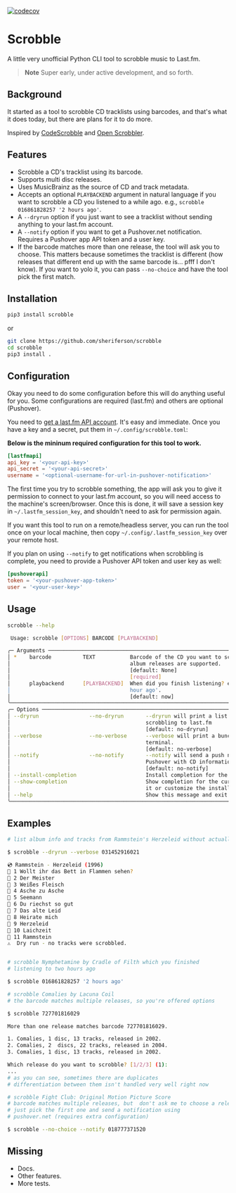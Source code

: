 [![codecov](https://codecov.io/gh/sheriferson/scrobble/branch/main/graph/badge.svg?token=F5H7FXXB58)](https://codecov.io/gh/sheriferson/scrobble)

# Scrobble

A little very unofficial Python CLI tool to scrobble music to Last.fm.

> **Note**
> Super early, under active development, and so forth.


## Background

It started as a tool to scrobble CD tracklists using barcodes, and that's what it does today, but there are plans for it to do more.

Inspired by [CodeScrobble][] and [Open Scrobbler][].

[CodeScrobble]: https://codescrobble.com "CodeScrobble tool for scanning CD or record barcodes and scrobbling the tracklist."
[Open Scrobbler]: https://openscrobbler.com "Open Scrobbler tool for scrobbling albums or custom tracks."

## Features

- Scrobble a CD's tracklist using its barcode.
- Supports multi disc releases.
- Uses MusicBrainz as the source of CD and track metadata.
- Accepts an optional `PLAYBACKEND` argument in natural language if you want to scrobble a CD you listened to a while ago. e.g., `scrobble 016861828257 '2 hours ago'`.
- A `--dryrun` option if you just want to see a tracklist without sending anything to your last.fm account.
- A `--notify` option if you want to get a Pushover.net notification. Requires a Pushover app API token and a user key.
- If the barcode matches more than one release, the tool will ask you to choose. This matters because sometimes the tracklist is different (how releases that different end up with the same barcode is... pfff I don't know). If you want to yolo it, you can pass `--no-choice` and have the tool pick the first match.

## Installation

```sh
pip3 install scrobble
```

or

```sh
git clone https://github.com/sheriferson/scrobble
cd scrobble
pip3 install .
```

## Configuration

Okay you need to do some configuration before this will do anything useful for you. Some configurations are required (last.fm) and others are optional (Pushover).

You need to [get a last.fm API account][lastfmapi]. It's easy and immediate. Once you have a key and a secret, put them in `~/.config/scrobble.toml`:

[lastfmapi]: https://www.last.fm/api/account/create "Create a last.fm API account."

**Below is the mininum required configuration for this tool to work.**
```toml
[lastfmapi]
api_key = '<your-api-key>'
api_secret = '<your-api-secret>'
username = '<optional-username-for-url-in-pushover-notification>'
```

The first time you try to scrobble something, the app will ask you to give it permission to connect to your last.fm account, so you will need access to the machine's screen/browser. Once this is done, it will save a session key in `~/.lastfm_session_key`, and shouldn't need to ask for permission again.

If you want this tool to run on a remote/headless server, you can run the tool once on your local machine, then copy `~/.config/.lastfm_session_key` over your remote host.

If you plan on using `--notify` to get notifications when scrobbling is complete, you need to provide a Pushover API token and user key as well:


```toml
[pushoverapi]
token = '<your-pushover-app-token>'
user = '<your-user-key>'
```

## Usage

```sh
scrobble --help
```

```sh
 Usage: scrobble [OPTIONS] BARCODE [PLAYBACKEND]

╭─ Arguments ──────────────────────────────────────────────────────────────────────────────╮
│ *    barcode          TEXT           Barcode of the CD you want to scrobble. Double      │
│                                      album releases are supported.                       │
│                                      [default: None]                                     │
│                                      [required]                                          │
│      playbackend      [PLAYBACKEND]  When did you finish listening? e.g., 'now' or '1    │
│                                      hour ago'.                                          │
│                                      [default: now]                                      │
╰──────────────────────────────────────────────────────────────────────────────────────────╯
╭─ Options ────────────────────────────────────────────────────────────────────────────────╮
│ --dryrun                --no-dryrun       --dryrun will print a list of tracks without   │
│                                           scrobbling to last.fm                          │
│                                           [default: no-dryrun]                           │
│ --verbose               --no-verbose      --verbose will print a bunch of stuff to your  │
│                                           terminal.                                      │
│                                           [default: no-verbose]                          │
│ --notify                --no-notify       --notify will send a push notification via     │
│                                           Pushover with CD information.                  │
│                                           [default: no-notify]                           │
│ --install-completion                      Install completion for the current shell.      │
│ --show-completion                         Show completion for the current shell, to copy │
│                                           it or customize the installation.              │
│ --help                                    Show this message and exit.                    │
╰──────────────────────────────────────────────────────────────────────────────────────────╯

```

## Examples

```sh
# list album info and tracks from Rammstein's Herzeleid without actually scrobbling

$ scrobble --dryrun --verbose 031452916021

💿 Rammstein - Herzeleid (1996)
🎵 1 Wollt ihr das Bett in Flammen sehen?
🎵 2 Der Meister
🎵 3 Weißes Fleisch
🎵 4 Asche zu Asche
🎵 5 Seemann
🎵 6 Du riechst so gut
🎵 7 Das alte Leid
🎵 8 Heirate mich
🎵 9 Herzeleid
🎵 10 Laichzeit
🎵 11 Rammstein
⚠️  Dry run - no tracks were scrobbled.


# scrobble Nymphetamine by Cradle of Filth which you finished
# listening to two hours ago

$ scrobble 016861828257 '2 hours ago'

# scrobble Comalies by Lacuna Coil
# the barcode matches multiple releases, so you're offered options

$ scrobble 727701816029

More than one release matches barcode 727701816029.

1. Comalies, 1 disc, 13 tracks, released in 2002.
2. Comalies, 2  discs, 22 tracks, released in 2004.
3. Comalies, 1 disc, 13 tracks, released in 2002.

Which release do you want to scrobble? [1/2/3] (1):
...
# as you can see, sometimes there are duplicates
# differentiation between them isn't handled very well right now

# scrobble Fight Club: Original Motion Picture Score
# barcode matches multiple releases, but  don't ask me to choose a release,
# just pick the first one and send a notification using
# pushover.net (requires extra configuration)

$ scrobble --no-choice --notify 018777371520
```


## Missing

- Docs.
- Other features.
- More tests.
